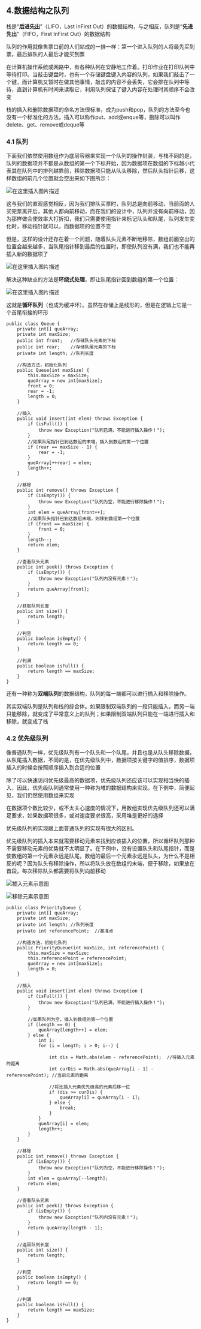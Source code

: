 ## 4.数据结构之队列

栈是“**后进先出**”（LIFO，Last InFirst Out）的数据结构，与之相反，队列是“**先进先出**”（FIFO，First InFirst Out）的数据结构

队列的作用就像售票口前的人们站成的一排一样：第一个进入队列的人将最先买到票，最后排队的人最后才能买到票

在计算机操作系统或网路中，有各种队列在安静地工作着。打印作业在打印队列中等待打印。当敲击键盘时，也有一个存储键盘键入内容的队列，如果我们敲击了一个键，而计算机又暂时在做其他事情，敲击的内容不会丢失，它会排在队列中等待，直到计算机有时间来读取它，利用队列保证了键入内容在处理时其顺序不会改变

栈的插入和删除数据项的命名方法很标准，成为push和pop，队列的方法至今也没有一个标准化的方法，插入可以称作put、add或enque等，删除可以叫作delete、get、remove或deque等

### 4.1 队列

下面我们依然使用数组作为底层容器来实现一个队列的操作封装，与栈不同的是，队列的数据项并不都是从数组的第一个下标开始，因为数据项在数组的下标越小代表其在队列中的排列越靠前，移除数据项只能从队头移除，然后队头指针后移，这样数组的前几个位置就会空出来如下图所示：

![在这里插入图片描述](./截图/4-1.jpg)

这与我们的直观感觉相反，因为我们排队买票时，队列总是向前移动，当前面的人买完票离开后，其他人都向前移动，而在我们的设计中，队列并没有向前移动，因为那样做会使效率大打折扣，我们只需要使用指针来标记队头和队尾，队列发生变化时，移动指针就可以，而数据项的位置不变

但是，这样的设计还存在着一个问题，随着队头元素不断地移除，数组前面空出的位置会越来越多，当队尾指针移到最后的位置时，即使队列没有满，我们也不能再插入新的数据项了

![在这里插入图片描述](./截图/4-2.jpg)

解决这种缺点的方法是**环绕式处理**，即让队尾指针回到数组的第一个位置：

![在这里插入图片描述](./截图/4-3.png)

这就是**循环队列**（也成为缓冲环）。虽然在存储上是线形的，但是在逻辑上它是一个首尾衔接的环形

    public class Queue {
        private int[] queArray;
        private int maxSize;
        public int front;   //存储队头元素的下标
        public int rear;    //存储队尾元素的下标
        private int length; //队列长度
    
        //构造方法，初始化队列
        public Queue(int maxSize) {
            this.maxSize = maxSize;
            queArray = new int[maxSize];
            front = 0;
            rear = -1;
            length = 0;
        }
    
        //插入
        public void insert(int elem) throws Exception {
            if (isFull()) {
                throw new Exception("队列已满，不能进行插入操作！");
            }
            //如果队尾指针已到达数组的末端，插入到数组的第一个位置
            if (rear == maxSize - 1) {
                rear = -1;
            }
            queArray[++rear] = elem;
            length++;
        }
    
        //移除
        public int remove() throws Exception {
            if (isEmpty()) {
                throw new Exception("队列为空，不能进行移除操作！");
            }
            int elem = queArray[front++];
            //如果队头指针已到达数组末端，则移到数组第一个位置
            if (front == maxSize) {
                front = 0;
            }
            length--;
            return elem;
        }
    
        //查看队头元素
        public int peek() throws Exception {
            if (isEmpty()) {
                throw new Exception("队列内没有元素！");
            }
            return queArray[front];
        }
    
        //获取队列长度
        public int size() {
            return length;
        }
    
        //判空
        public boolean isEmpty() {
            return length == 0;
        }
    
        //判满
        public boolean isFull() {
            return length == maxSize;
        }
    }
    
还有一种称为**双端队列**的数据结构，队列的每一端都可以进行插入和移除操作。

其实双端队列是队列和栈的综合体。如果限制双端队列的一段只能插入，而另一端只能移除，就变成了平常意义上的队列；如果限制双端队列只能在一端进行插入和移除，就变成了栈

### 4.2 优先级队列

像普通队列一样，优先级队列有一个队头和一个队尾，并且也是从队头移除数据，从队尾插入数据，不同的是，在优先级队列中，数据项按关键字的值排序，数据项插入的时候会按照顺序插入到合适的位置

除了可以快速访问优先级最高的数据项，优先级队列还应该可以实现相当快的插入，因此，优先级队列通常使用一种称为堆的数据结构来实现。在下例中，简便起见，我们仍然使用数组来实现

在数据项个数比较少，或不太关心速度的情况下，用数组实现优先级队列还可以满足要求，如果数据项很多，或对速度要求很高，采用堆是更好的选择

优先级队列的实现跟上面普通队列的实现有很大的区别。

优先级队列的插入本来就需要移动元素来找到应该插入的位置，所以循环队列那种不需要移动元素的优势就不太明显了。在下例中，没有设置队头和队尾指针，而是使数组的第一个元素永远是队尾，数组的最后一个元素永远是队头，为什么不是相反的呢？因为队头有移除操作，所以将队头放在数组的末端，便于移除，如果放在首段，每次移除队头都需要将队列向前移动

![插入元素示意图](./截图/4-4.jpg)

![移除元素示意图](./截图/4-5.jpg)

    public class PriorityQueue {
        private int[] queArray;
        private int maxSize;
        private int length; //队列长度
        private int referencePoint;  //基准点
    
        //构造方法，初始化队列
        public PriorityQueue(int maxSize, int referencePoint) {
            this.maxSize = maxSize;
            this.referencePoint = referencePoint;
            queArray = new int[maxSize];
            length = 0;
        }
    
        //插入
        public void insert(int elem) throws Exception {
            if (isFull()) {
                throw new Exception("队列已满，不能进行插入操作！");
            }
    
            //如果队列为空，插入到数组的第一个位置
            if (length == 0) {
                queArray[length++] = elem;
            } else {
                int i;
                for (i = length; i > 0; i--) {
    
                    int dis = Math.abs(elem - referencePoint);  //待插入元素的距离
                    int curDis = Math.abs(queArray[i - 1] - referencePoint); //当前元素的距离
    
                    //将比插入元素优先级高的元素后移一位
                    if (dis >= curDis) {
                        queArray[i] = queArray[i - 1];
                    } else {
                        break;
                    }
                }
                queArray[i] = elem;
                length++;
            }
        }
    
        //移除
        public int remove() throws Exception {
            if (isEmpty()) {
                throw new Exception("队列为空，不能进行移除操作！");
            }
            int elem = queArray[--length];
            return elem;
        }
    
        //查看队头元素
        public int peek() throws Exception {
            if (isEmpty()) {
                throw new Exception("队列内没有元素！");
            }
            return queArray[length - 1];
        }
    
        //返回队列长度
        public int size() {
            return length;
        }
    
        //判空
        public boolean isEmpty() {
            return length == 0;
        }
    
        //判满
        public boolean isFull() {
            return length == maxSize;
        }
    }